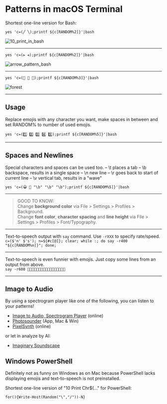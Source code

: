 # Patterns in macOS Terminal

Shortest one-line version for Bash:

````yes 'c=(╱ ╲);printf ${c[RANDOM%2]}'|bash````

![10_print_in_bash](./img/10_print_bash.png)
***

````yes 'c=(⫸ ⫷);printf ${c[RANDOM%2]}'|bash````

![arrow_pattern_bash](./img/arrow_bash.png)
***

````yes 'c=(🌴 🌲 🌳);printf ${c[RANDOM%3]}'|bash````

![forest](./img/forest_bash.png)

***

## Usage

Replace emojis with any character you want, make spaces in between and set RANDOM% to number of used emojis.

````yes 'c=(1️⃣ 2️⃣ 3️⃣ 4️⃣ 5️⃣);printf ${c[RANDOM%5]}'|bash````

***

## Spaces and Newlines

Special characters and spaces can be used too.
– \t places a tab
– \b backspace, results in a single space
– \n new line
– \r goes back to start of current line
– \v vertical tab, results in a "wave"

````yes 'c=(😀 🐸 "\b" "\b" "\b");printf ${c[RANDOM%5]}'|bash````

***


>GOOD TO KNOW:  
>Change **background color** via File > Settings > Profiles > Background.  
>Change **font color**, **character spacing** and **line height** via File > Settings > Profiles > Font/Typography.

***
Text-to-speech output with `say` command. Use `-rXXX` to specify rate/speed.   
````c=($'n' $'s'); n=${#c[@]}; clear; while :; do say -r400 "${c[RANDOM%n]}"; done;````

***
Text-to-speech is even funnier with emojis. Just copy some lines from an output from above.  
````say -r600 🌲🌲🌳🌳🌲🌳🌲🌲🌴🌳🌲🌳🌴🌳🌴🌳🌴````
***
## Image to Audio
By using a spectrogram player like one of the following, you can listen to your patterns!  
- [Image to Audio, Spectrogram Player](https://nsspot.herokuapp.com/imagetoaudio/) (online)
- [Photosounder](https://www.photosounder.com/) (App, Mac & Win)
- [PixelSynth](https://ojack.xyz/PIXELSYNTH/) (online)

or let in analyze by AI:  
- [Imaginary Soundscape](http://www.imaginarysoundscape.net/) 


## Windows PowerShell

Definitely not as funny on Windows as on Mac because PowerShell lacks displaying emojis and text-to-speech is not preinstalled.

Shortest one-line version of "10 Print Chr$(..." for PowerShell:

````for(){Write-Host(Random("\","/"))-N}````
